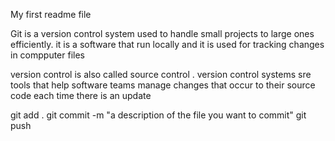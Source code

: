 My first readme file

Git is a version control system used to handle small projects to large ones efficiently. it is a software that run locally and it is used for tracking changes in compputer files

version control is also called source control . version control systems sre tools that help software teams manage changes that occur to their source code each time there is an update

git add .
git commit -m "a description of the file you want to commit"
git push